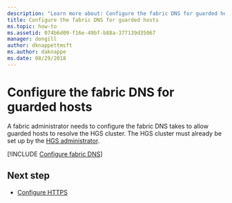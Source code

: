 ```yaml
---
description: "Learn more about: Configure the fabric DNS for guarded hosts"
title: Configure the fabric DNS for guarded hosts
ms.topic: how-to
ms.assetid: 074b6d09-f16e-49bf-b88a-377139d35067
manager: dongill
author: dknappettmsft
ms.author: daknappe
ms.date: 08/29/2018
---
```


# Configure the fabric DNS for guarded hosts

A fabric administrator needs to configure the fabric DNS takes to allow guarded hosts to resolve the HGS cluster.
The HGS cluster must already be set up by the [HGS administrator](/windows-server/security/guarded-fabric-shielded-vm/guarded-fabric-initialize-hgs).

[!INCLUDE [Configure fabric DNS](../../../includes/guarded-fabric-configure-fabric-dns.md)]


## Next step

- [Configure HTTPS](guarded-fabric-configure-hgs-https.md)

